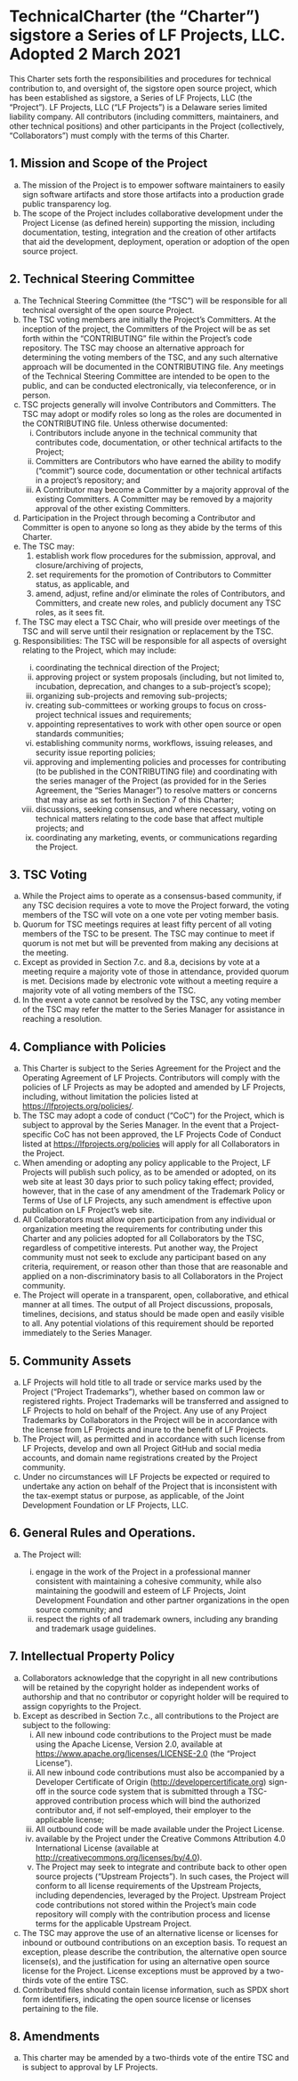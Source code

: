 # Technical​ ​Charter (the “Charter”)<br/>sigstore a Series of LF Projects, LLC. Adopted 2 March 2021

This Charter sets forth the responsibilities and procedures for technical contribution to, and oversight of, the sigstore  open source project, which has been established as sigstore, a Series of LF Projects, LLC (the “Project”).  LF Projects, LLC (“LF Projects”) is a Delaware series limited liability company. All contributors (including committers, maintainers, and other technical positions) and other participants in the Project (collectively, “Collaborators”) must comply with the terms of this Charter.  
 
## 1. Mission and Scope of the Project 
<ol type="a">
<li>The mission of the Project is to​ ​empower software maintainers to easily sign software artifacts and store those artifacts into a production grade public transparency log.</li>
<li>The scope of the Project includes collaborative development under the Project License (as defined herein) supporting the mission, including documentation, testing, integration and the creation of other artifacts that aid the development, deployment, operation or adoption of the open source project.</li>
</ol>

## 2. Technical Steering Committee 

<ol type="a">
<li>The Technical Steering Committee (the “TSC”) will be responsible for all technical oversight of the open source Project.  

<li>The TSC voting members are initially the Project’s Committers. At the inception of the project, the Committers of the Project will be as set forth within the “CONTRIBUTING” file within the Project’s code repository. The TSC may choose an alternative approach for determining the voting members of the TSC, and any such alternative approach will be documented in the CONTRIBUTING file.  Any meetings of the Technical Steering Committee are intended to be open to the public, and can be conducted electronically, via teleconference, or in 
person.  

<li>TSC projects generally will involve Contributors and Committers. The TSC may adopt or modify roles so long as the roles are documented in the CONTRIBUTING file. Unless otherwise documented:  
<ol type="i">
<li>Contributors include anyone in the technical community that contributes code, documentation, or other technical artifacts to the Project;</li>

<li>Committers are Contributors who have earned the ability to modify (“commit”) source code, documentation or other technical artifacts in a project’s repository; and</li>

<li>A Contributor may become a Committer by a majority approval of the existing Committers. A Committer may be removed by a majority approval of the other existing Committers.</li>
</ol>
<li>Participation in the Project through becoming a Contributor and Committer is open to anyone so long as they abide by the terms of this Charter.</li>

<li>The TSC may:
<ol type="1">
<li>establish work flow procedures for the submission, approval, and closure/archiving of projects,</li>
<li>set requirements for the promotion of Contributors to Committer status, as applicable, and</li>
<li>amend, adjust, refine and/or eliminate the roles of Contributors, and Committers, and create new roles, and publicly document any TSC roles, as it sees fit.</li>
</ol></li>

<li>The TSC may elect a TSC Chair, who will preside over meetings of the TSC and will serve until their resignation or replacement by the TSC.</li>

<li>Responsibilities: The TSC will be responsible for all aspects of oversight relating to the Project, which may include:</li>
<ol type="i">
<li>coordinating the technical direction of the Project;</li>

<li>approving project or system proposals (including, but not limited to, incubation, deprecation, and changes to a sub-project’s scope);</li>

<li>organizing sub-projects and removing sub-projects;</li>

<li>creating sub-committees or working groups to focus on cross-project technical issues and requirements;</li>

<li>appointing representatives to work with other open source or open standards communities;</li>

<li>establishing community norms, workflows, issuing releases, and security issue reporting policies;</li>

<li>approving and implementing policies and processes for contributing (to be published in the CONTRIBUTING file) and coordinating with the series manager of the Project (as provided for in the Series Agreement, the “Series Manager”) to resolve matters or concerns that may arise as set forth in Section 7 of this Charter;</li>

<li>discussions, seeking consensus, and where necessary, voting on technical matters relating to the code base that affect multiple projects; and</li>

<li>coordinating any marketing, events, or communications regarding the Project.</li>
</ol>
</ol>

## 3. TSC Voting 
<ol type="a">
<li>While the Project aims to operate as a consensus-based community, if any TSC decision requires a vote to move the Project forward, the voting members of the TSC will vote on a one vote per voting member basis.</li>

<li>Quorum for TSC meetings requires at least fifty percent of all voting members of the TSC to be present. The TSC may continue to meet if quorum is not met but will be prevented from making any decisions at the meeting.</li>

<li>Except as provided in Section 7.c. and 8.a, decisions by vote at a meeting require a majority vote of those in attendance, provided quorum is met. Decisions made by electronic vote without a meeting require a majority vote of all voting members of the TSC.</li>

<li>In the event a vote cannot be resolved by the TSC, any voting member of the TSC may refer the matter to the Series Manager for assistance in reaching a resolution.</li>
</ol>

## 4. Compliance with Policies  
<ol type="a">
<li>This Charter is subject to the Series Agreement for the Project and the Operating Agreement of LF Projects. Contributors will comply with the policies of LF Projects as may be adopted and amended by LF Projects, including, without limitation the policies listed at <a href="https://lfprojects.org/policies">https://lfprojects.org/policies/</a>.</li>

<li>The TSC may adopt a code of conduct (“CoC”) for the Project, which is subject to approval by the Series Manager.  In the event that a Project-specific CoC has not been approved, the LF Projects Code of Conduct listed at <a href="https://lfprojects.org/policies">https://lfprojects.org/policies</a>​ will apply for all Collaborators in the Project.</li>

<li>When amending or adopting any policy applicable to the Project, LF Projects will publish such policy, as to be amended or adopted, on its web site at least 30 days prior to such policy taking effect; provided, however, that in the case of any amendment of the Trademark Policy or Terms of Use of LF Projects, any such amendment is effective upon publication on LF Project’s web site.</li>

<li>All Collaborators must allow open participation from any individual or organization meeting the requirements for contributing under this Charter and any policies adopted for all Collaborators by the TSC, regardless of competitive interests. Put another way, the Project community must not seek to exclude any participant based on any criteria, requirement, or reason other than those that are reasonable and applied on a non-discriminatory basis to all Collaborators in the Project community.</li>

<li>The Project will operate in a transparent, open, collaborative, and ethical manner at all times. The output of all Project discussions, proposals, timelines, decisions, and status should be made open and easily visible to all. Any potential violations of this requirement should be reported immediately to the Series Manager.</li>
</ol>

## 5. Community Assets 
<ol type="a">
<li>LF Projects will hold title to all trade or service marks used by the Project (“Project Trademarks”), whether based on common law or registered rights.  Project Trademarks will be transferred and assigned to LF Projects to hold on behalf of the Project. Any use of any Project Trademarks by Collaborators in the Project will be in accordance with the license from LF Projects and inure to the benefit of LF Projects.</li>

<li>The Project will, as permitted and in accordance with such license from LF Projects, develop and own all Project GitHub and social media accounts, and domain name registrations created by the Project community.</li>

<li>Under no circumstances will LF Projects be expected or required to undertake any action on behalf of the Project that is inconsistent with the tax-exempt status or purpose, as applicable, of the Joint Development Foundation or LF Projects, LLC.</li>
</ol>

## 6. General Rules and Operations.  
<ol type="a">
<li>The Project will:</li>
<ol type="i">
<li>engage in the work of the Project in a professional manner consistent with maintaining a cohesive community, while also maintaining the goodwill and esteem of LF Projects, Joint Development Foundation and other partner organizations in the open source community; and</li>

<li>respect the rights of all trademark owners, including any branding and trademark usage guidelines.</li>
</ol>
</ol>

## 7. Intellectual Property Policy 
<ol type="a">
<li>Collaborators acknowledge that the copyright in all new contributions will be retained by the copyright holder as independent works of authorship and that no contributor or copyright holder will be required to assign copyrights to the Project.  

<li>Except as described in Section 7.c., all contributions to the Project are subject to the following:  
<ol type="i">
<li>All new inbound code contributions to the Project must be made using the Apache License, Version 2.0, available at <a href="https://www.apache.org/licenses/LICENSE-2.0​">https://www.apache.org/licenses/LICENSE-2.0</a> (the “Project License”).</li>

<li>All new inbound code contributions must also be accompanied by a Developer Certificate of Origin (​<a href="http://developercertificate.org​">http://developercertificate.org</a>) sign-off in the source code system that is submitted through a TSC-approved contribution process which will bind the authorized contributor and, if not self-employed, their employer to the applicable license;</li>

<li>All outbound code will be made available under the Project License.</li>

<li>available by the Project under the Creative Commons Attribution 4.0 International License (available at <a href="http://creativecommons.org/licenses/by/4.0/​">http://creativecommons.org/licenses/by/4.0</a>).</li>

<li>The Project may seek to integrate and contribute back to other open source projects (“Upstream Projects”). In such cases, the Project will conform to all license requirements of the Upstream Projects, including dependencies, leveraged by the Project.  Upstream Project code contributions​ not stored within the Project’s main code repository will comply with the contribution process and license terms for the applicable Upstream Project​.</li>
</oL>
<li>The TSC may approve the use of an alternative license or licenses for inbound or outbound contributions on an exception basis. To request an exception, please describe the contribution, the alternative open source license(s), and the justification for using an alternative open source license for the Project. License exceptions must be approved by a two-thirds vote of the entire TSC.</li>

<li>Contributed files should contain license information, such as SPDX short form identifiers, indicating the open source license or licenses pertaining to the file.</li>
</ol>

## 8. Amendments 
<ol type="a">
<li>This charter may be amended by a two-thirds vote of the entire TSC and is subject to approval by LF Projects.</li>
</ol>